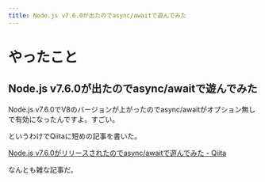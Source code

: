 ```yaml
---
title: Node.js v7.6.0が出たのでasync/awaitで遊んでみた
---
```


<script async src="//cdn.embedly.com/widgets/platform.js"></script>

# やったこと

## Node.js v7.6.0が出たのでasync/awaitで遊んでみた

Node.js v7.6.0でV8のバージョンが上がったのでasync/awaitがオプション無しで有効になったんですよ。すごい。

というわけでQiitaに短めの記事を書いた。

<a class="embedly-card" href="http://qiita.com/make_now_just/items/782a17e27ad208b2ed12">Node.js v7.6.0がリリースされたのでasync/awaitで遊んでみた - Qiita</a>

なんとも雑な記事だ。
